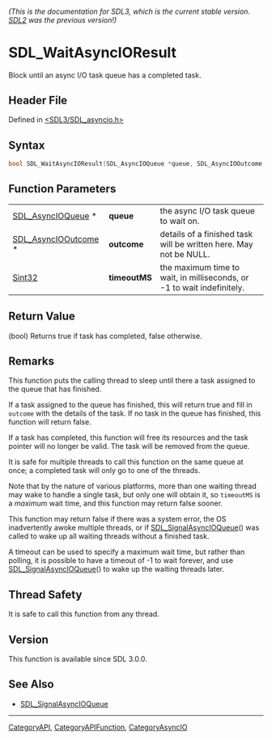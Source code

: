 ###### (This is the documentation for SDL3, which is the current stable version. [SDL2](https://wiki.libsdl.org/SDL2/) was the previous version!)
# SDL_WaitAsyncIOResult

Block until an async I/O task queue has a completed task.

## Header File

Defined in [<SDL3/SDL_asyncio.h>](https://github.com/libsdl-org/SDL/blob/main/include/SDL3/SDL_asyncio.h)

## Syntax

```c
bool SDL_WaitAsyncIOResult(SDL_AsyncIOQueue *queue, SDL_AsyncIOOutcome *outcome, Sint32 timeoutMS);
```

## Function Parameters

|                                            |               |                                                                        |
| ------------------------------------------ | ------------- | ---------------------------------------------------------------------- |
| [SDL_AsyncIOQueue](SDL_AsyncIOQueue) *     | **queue**     | the async I/O task queue to wait on.                                   |
| [SDL_AsyncIOOutcome](SDL_AsyncIOOutcome) * | **outcome**   | details of a finished task will be written here. May not be NULL.      |
| [Sint32](Sint32)                           | **timeoutMS** | the maximum time to wait, in milliseconds, or -1 to wait indefinitely. |

## Return Value

(bool) Returns true if task has completed, false otherwise.

## Remarks

This function puts the calling thread to sleep until there a task assigned
to the queue that has finished.

If a task assigned to the queue has finished, this will return true and
fill in `outcome` with the details of the task. If no task in the queue has
finished, this function will return false.

If a task has completed, this function will free its resources and the task
pointer will no longer be valid. The task will be removed from the queue.

It is safe for multiple threads to call this function on the same queue at
once; a completed task will only go to one of the threads.

Note that by the nature of various platforms, more than one waiting thread
may wake to handle a single task, but only one will obtain it, so
`timeoutMS` is a _maximum_ wait time, and this function may return false
sooner.

This function may return false if there was a system error, the OS
inadvertently awoke multiple threads, or if
[SDL_SignalAsyncIOQueue](SDL_SignalAsyncIOQueue)() was called to wake up
all waiting threads without a finished task.

A timeout can be used to specify a maximum wait time, but rather than
polling, it is possible to have a timeout of -1 to wait forever, and use
[SDL_SignalAsyncIOQueue](SDL_SignalAsyncIOQueue)() to wake up the waiting
threads later.

## Thread Safety

It is safe to call this function from any thread.

## Version

This function is available since SDL 3.0.0.

## See Also

- [SDL_SignalAsyncIOQueue](SDL_SignalAsyncIOQueue)

----
[CategoryAPI](CategoryAPI), [CategoryAPIFunction](CategoryAPIFunction), [CategoryAsyncIO](CategoryAsyncIO)

